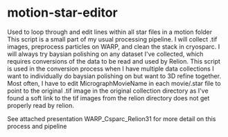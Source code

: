 # motion-star-editor
Used to loop through and edit lines within all star files in a motion folder
This script is a small part of my usual processing pipeline. I will collect .tif images, preprocess particles on WARP, and clean the stack in cryosparc. I will always try baysian polishing on any dataset I've collected, which requires conversions of the data to be read and used by Relion. This script is used in the conversion process when I have multiple data collections I want to individually do baysian polishing on but want to 3D refine together. Most often, I have to edit MicrographMovieName in each movie/.star file to point to the original .tif image in the original collection directory as I've found a soft link to the tif images from the relion directory does not get properly read by relion.

See attached presentation WARP_Csparc_Relion31 for more detail on this process and pipeline
